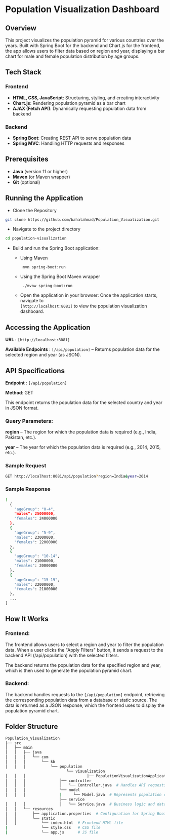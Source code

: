 # Population Visualization Dashboard

## Overview
This project visualizes the population pyramid for various countries over the years. Built with Spring Boot for the backend and Chart.js for the frontend, the app allows users to filter data based on region and year, displaying a bar chart for male and female population distribution by age groups.

## Tech Stack

### Frontend
- **HTML, CSS, JavaScript**: Structuring, styling, and creating interactivity
- **Chart.js**: Rendering population pyramid as a bar chart
- **AJAX (Fetch API)**: Dynamically requesting population data from backend

### Backend
- **Spring Boot**: Creating REST API to serve population data
- **Spring MVC**: Handling HTTP requests and responses

## Prerequisites
- **Java** (version 11 or higher)
- **Maven** (or Maven wrapper)
- **Git** (optional)

## Running the Application

* Clone the Repository
```bash
git clone https://github.com/bahalahmad/Population_Visualization.git
```
* Navigate to the project directory
```bash
cd population-visualization
```
* Build and run the Spring Boot application:
  * Using Maven

         mvn spring-boot:run
  * Using the Spring Boot Maven wrapper

         ./mvnw spring-boot:run
    
  * Open the application in your browser: Once the application starts, navigate to  
`[http://localhost:8081]`  to view the population visualization dashboard.

## Accessing the Application

**URL** : `[http://localhost:8081]`

**Available Endpoints** :
`[/api/population]` – Returns population data for the selected region and year (as JSON).

## API Specifications

**Endpoint** : `[/api/population]`

**Method**: GET

This endpoint returns the population data for the selected country and year in JSON format.

### Query Parameters:

**region**  – The region for which the population data is required (e.g., India, Pakistan, etc.).

**year**  – The year for which the population data is required (e.g., 2014, 2015, etc.).

### Sample Request

```bash
GET http://localhost:8081/api/population?region=India&year=2014
```
### Sample Response

```bash
[
  {
    "ageGroup": "0-4",
    "males": 25000000,
    "females": 24000000
  },
  {
    "ageGroup": "5-9",
    "males": 23000000,
    "females": 22000000
  },
  {
    "ageGroup": "10-14",
    "males": 21000000,
    "females": 20000000
  },
  {
    "ageGroup": "15-19",
    "males": 22000000,
    "females": 21000000
  },
  ...
]
```
## How It Works
###  Frontend:
The frontend allows users to select a region and year to filter the population data.
When a user clicks the "Apply Filters" button, it sends a request to the backend API (/api/population) with the selected filters.

The backend returns the population data for the specified region and year, which is then used to generate the population pyramid chart.

### Backend:
The backend handles requests to the `[/api/population]` endpoint, retrieving the corresponding population data from a database or static source.
The data is returned as a JSON response, which the frontend uses to display the population pyramid chart.


## Folder Structure

```bash
Population_Visualization
├── src
│   ├── main
│   │   ├── java
│   │   │   └── com
│   │   │       └── kb
│   │   │           └── population
                           └── visualization
│   │   │                           ├── PopulationVisualizationApplication.java  # Main Spring Boot application
│   │   │               ├── controller
│   │   │               │   └── Controller.java  # Handles API requests
│   │   │               └── model
│   │   │               |     └── Model.java  # Represents population data
                        ├── service
│   │   │               │   └── Service.java  # Business logic and data processing
│   │   └── resources
│   │       ├── application.properties  # Configuration for Spring Boot
│   │       └── static
│   │           └── index.html  # Frontend HTML file
|               └── style.css   # CSS file 
|               └── app.js      # JS file

       
      

